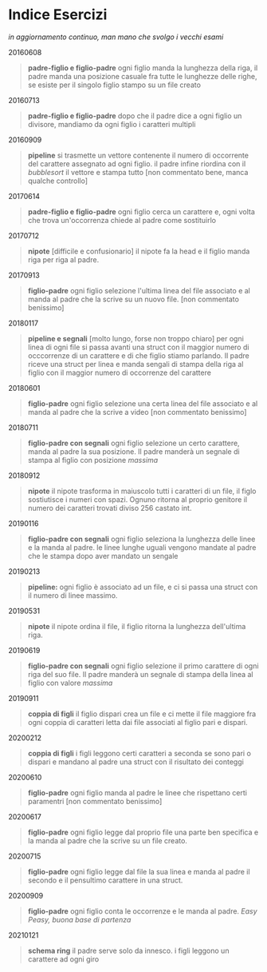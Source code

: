 # Indice Esercizi

*in aggiornamento continuo, man mano che svolgo i vecchi esami*  


20160608

> **padre-figlio e figlio-padre** ogni figlio manda la lunghezza della riga, il padre manda una posizione casuale fra tutte le lunghezze delle righe, se esiste per il singolo figlio stampo su un file creato


20160713

> **padre-figlio e figlio-padre** dopo che il padre dice a ogni figlio un divisore, mandiamo da ogni figlio i caratteri multipli

20160909

> **pipeline** si trasmette un vettore contenente il numero di occorrente del carattere assegnato ad ogni figlio. il padre infine riordina con il *bubblesort* il vettore e stampa tutto [non commentato bene, manca qualche controllo] 

20170614

> **padre-figlio e figlio-padre** ogni figlio cerca un carattere e, ogni volta che trova un'occorrenza chiede al padre come sostituirlo

20170712

> **nipote** [difficile e confusionario] il nipote fa la head e il figlio manda riga per riga al padre.

20170913

> **figlio-padre** ogni figlio selezione l'ultima linea del file associato e al manda al padre che la scrive su un nuovo file. [non commentato benissimo]

20180117

> **pipeline e segnali** [molto lungo, forse non troppo chiaro] per ogni linea di ogni file si passa avanti una struct con il maggior numero di occcorrenze di un carattere e di che figlio stiamo parlando. Il padre riceve una struct per linea e manda sengali di stampa della riga al figlio con il maggior numero di occorrenze del carattere

20180601

> **figlio-padre** ogni figlio selezione una certa linea del file associato e al manda al padre che la scrive a video [non commentato benissimo]

20180711

> **figlio-padre con segnali** ogni figlio selezione un certo carattere, manda al padre la sua posizione. Il padre manderà un segnale di stampa al figlio con posizione *massima*

20180912

> **nipote** il nipote trasforma in maiuscolo tutti i caratteri di un file, il figlo sostiutisce i numeri con spazi. Ognuno ritorna al proprio genitore il numero dei caratteri trovati diviso 256 castato int.

20190116

> **figlio-padre con segnali** ogni figlio seleziona la lunghezza delle linee e la manda al padre. le linee lunghe uguali vengono mandate al padre che le stampa dopo aver mandato un sengale

20190213

> **pipeline:** ogni figlio è associato ad un file, e ci si passa una struct con il numero di linee massimo.

20190531

> **nipote** il nipote ordina il file, il figlio ritorna la lunghezza dell'ultima riga.

20190619

> **figlio-padre con segnali** ogni figlio selezione il primo carattere di ogni riga del suo file. Il padre manderà un segnale di stampa della linea al figlio con valore *massima*

20190911

> **coppia di figli** il figlio dispari crea un file e ci mette il file maggiore fra ogni coppia di caratteri letta dai file associati al figlio pari e dispari.

20200212

> **coppia di figli** i figli leggono certi caratteri a seconda se sono pari o dispari e mandano al padre una struct con il risultato dei conteggi


20200610

> **figlio-padre** ogni figlio manda al padre le linee che rispettano certi paramentri [non commentato benissimo]

20200617

> **figlio-padre** ogni figlio legge dal proprio file una parte ben specifica e la manda al padre che la scrive su un file creato. 

20200715

> **figlio-padre** ogni figlio legge dal file la sua linea e manda al padre il secondo e il pensultimo carattere in una struct. 

20200909

> **figlio-padre** ogni figlio conta le occorrenze e le manda al padre. *Easy Peasy, buona base di partenza*

20210121

> **schema ring** il padre serve solo da innesco. i figli leggono un carattere ad ogni giro 
